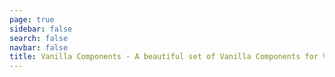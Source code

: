```yaml
---
page: true
sidebar: false
search: false
navbar: false
title: Vanilla Components - A beautiful set of Vanilla Components for Vue 3 + Tailwind CSS
---
```


<script setup>
import Home from '/@theme/pages/Home.vue';
</script>

<Home />

<Wrapper src="demo" />
